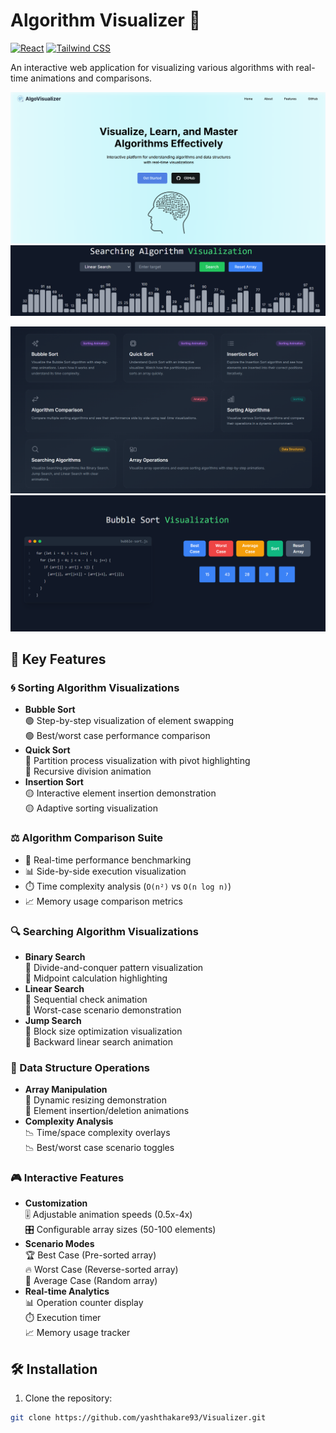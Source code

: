 # Algorithm Visualizer 🚀

[![React](https://img.shields.io/badge/React-20232A?style=for-the-badge&logo=react&logoColor=61DAFB)](https://reactjs.org/)
[![Tailwind CSS](https://img.shields.io/badge/Tailwind_CSS-38B2AC?style=for-the-badge&logo=tailwind-css&logoColor=white)](https://tailwindcss.com/)

An interactive web application for visualizing various algorithms with real-time animations and comparisons.

![Demo Screenshot](/public/home.png) 
![Demo Screenshot](/public/searching.png)

![Demo Screenshot](/public/visualizer.png) 
![Demo Screenshot](/public/bubble.png) 

## 🌟 Key Features

### 🌀 Sorting Algorithm Visualizations
- **Bubble Sort**  
  🟢 Step-by-step visualization of element swapping  
  🟢 Best/worst case performance comparison
- **Quick Sort**  
  🔵 Partition process visualization with pivot highlighting  
  🔵 Recursive division animation
- **Insertion Sort**  
  🟡 Interactive element insertion demonstration  
  🟡 Adaptive sorting visualization 

### ⚖️ Algorithm Comparison Suite
- 🧪 Real-time performance benchmarking
- 📊 Side-by-side execution visualization
- ⏱️ Time complexity analysis (`O(n²)` vs `O(n log n)`)
- 📈 Memory usage comparison metrics

### 🔍 Searching Algorithm Visualizations
- **Binary Search**  
  🔎 Divide-and-conquer pattern visualization  
  🔎 Midpoint calculation highlighting
- **Linear Search**  
  📍 Sequential check animation  
  📍 Worst-case scenario demonstration
- **Jump Search**  
  🦘 Block size optimization visualization  
  🦘 Backward linear search animation

### 🧩 Data Structure Operations
- **Array Manipulation**  
  🧬 Dynamic resizing demonstration  
  🧬 Element insertion/deletion animations
- **Complexity Analysis**  
  📉 Time/space complexity overlays  
  📉 Best/worst case scenario toggles

### 🎮 Interactive Features
- **Customization**  
  🎚️ Adjustable animation speeds (0.5x-4x)  
  🎛️ Configurable array sizes (50-100 elements)
- **Scenario Modes**  
  🏆 Best Case (Pre-sorted array)  
  🔥 Worst Case (Reverse-sorted array)  
  🎲 Average Case (Random array)
- **Real-time Analytics**  
  📊 Operation counter display  
  ⏱️ Execution timer  
  📈 Memory usage tracker

## 🛠️ Installation

1. Clone the repository:
```bash
git clone https://github.com/yashthakare93/Visualizer.git
